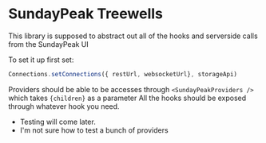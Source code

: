 # SundayPeak Treewells

This library is supposed to abstract out all of the hooks and serverside calls from the SundayPeak UI

To set it up first set:

```Javascript
Connections.setConnections({ restUrl, websocketUrl}, storageApi)
```

Providers should be able to be accesses through `<SundayPeakProviders />` which takes `{children}` as a parameter
All the hooks should be exposed through whatever hook you need.

- Testing will come later.
- I'm not sure how to test a bunch of providers
